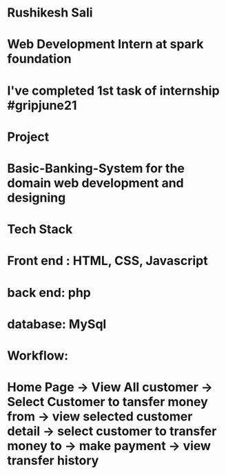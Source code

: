 # Rushikesh Sali
# Web Development Intern at spark foundation
# I've completed 1st task of internship #gripjune21
# Project 
# Basic-Banking-System for the domain web development and designing

# Tech Stack
# Front end : HTML, CSS, Javascript 
# back end: php
# database: MySql
# Workflow: 
#  Home Page -> View All customer -> Select Customer to tansfer money from -> view selected customer detail -> select customer to transfer money to -> make payment -> view transfer history